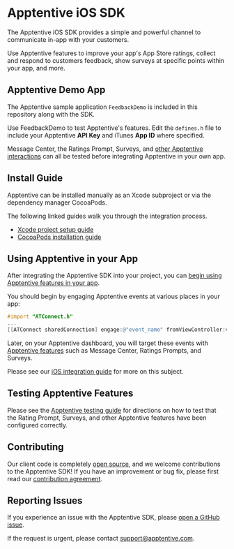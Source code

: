 # Apptentive iOS SDK

The Apptentive iOS SDK provides a simple and powerful channel to communicate in-app with your customers. 

Use Apptentive features to improve your app's App Store ratings, collect and respond to customers feedback, show surveys at specific points within your app, and more.

## Apptentive Demo App

The Apptentive sample application `FeedbackDemo` is included in this repository along with the SDK.

Use FeedbackDemo to test Apptentive's features. Edit the `defines.h` file to include your Apptentive **API Key** and iTunes **App ID** where specified.

Message Center, the Ratings Prompt, Surveys, and [other Apptentive interactions]() can all be tested before integrating Apptentive in your own app. 

## Install Guide

Apptentive can be installed manually as an Xcode subproject or via the dependency manager CocoaPods.

The following linked guides walk you through the integration process.

 - [Xcode project setup guide](docs/project_setup_source.md)
 - [CocoaPods installation guide](docs/project_setup_cocoapods.md)

## Using Apptentive in your App

After integrating the Apptentive SDK into your project, you can [begin using Apptentive features in your app]().

You should begin by engaging Apptentive events at various places in your app:

``` objective-c
#import "ATConnect.h"
...
[[ATConnect sharedConnection] engage:@"event_name" fromViewController:viewController];
```

Later, on your Apptentive dashboard, you will target these events with [Apptentive features]() such as Message Center, Ratings Prompts, and Surveys.

Please see our [iOS integration guide]() for more on this subject.

## Testing Apptentive Features

Please see the [Apptentive testing guide](docs/testing_guide.md) for directions on how to test that the Rating Prompt, Surveys, and other Apptentive features have been configured correctly.

## Contributing

Our client code is completely [open source](LICENSE.txt), and we welcome contributions to the Apptentive SDK! If you have an improvement or bug fix, please first read our [contribution agreement](CONTRIBUTING.md).

## Reporting Issues

If you experience an issue with the Apptentive SDK, please [open a GitHub issue](https://github.com/apptentive/apptentive-ios/issues?direction=desc&sort=created&state=open).

If the request is urgent, please contact support@apptentive.com.

